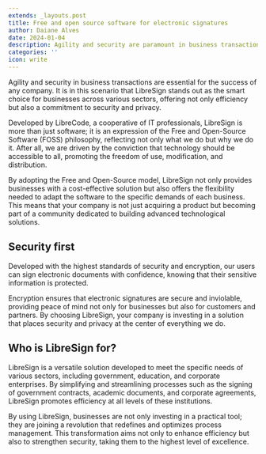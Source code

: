 ```yaml
---
extends: _layouts.post
title: Free and open source software for electronic signatures
author: Daiane Alves
date: 2024-01-04
description: Agility and security are paramount in business transactions, and LibreSign emerges as the intelligent choice for diverse sectors. Developed by LibreCode, a cooperative of IT professionals, LibreSign embodies the Free and Open-Source Software (FOSS) philosophy. With robust security standards, it ensures the inviolability of electronic signatures, making it ideal for government, education, and corporate enterprises
categories: ''
icon: write
---
```


Agility and security in business transactions are essential for the success of any company. It is in this scenario that LibreSign stands out as the smart choice for businesses across various sectors, offering not only efficiency but also a commitment to security and privacy.

Developed by LibreCode, a cooperative of IT professionals, LibreSign is more than just software; it is an expression of the Free and Open-Source Software (FOSS) philosophy, reflecting not only what we do but why we do it. After all, we are driven by the conviction that technology should be accessible to all, promoting the freedom of use, modification, and distribution.

By adopting the Free and Open-Source model, LibreSign not only provides businesses with a cost-effective solution but also offers the flexibility needed to adapt the software to the specific demands of each business. This means that your company is not just acquiring a product but becoming part of a community dedicated to building advanced technological solutions.

## Security first

Developed with the highest standards of security and encryption, our users can sign electronic documents with confidence, knowing that their sensitive information is protected.

Encryption ensures that electronic signatures are secure and inviolable, providing peace of mind not only for businesses but also for customers and partners. By choosing LibreSign, your company is investing in a solution that places security and privacy at the center of everything we do.

## Who is LibreSign for?

LibreSign is a versatile solution developed to meet the specific needs of various sectors, including government, education, and corporate enterprises. By simplifying and streamlining processes such as the signing of government contracts, academic documents, and corporate agreements, LibreSign promotes efficiency at all levels of these institutions.

By using LibreSign, businesses are not only investing in a practical tool; they are joining a revolution that redefines and optimizes process management. This transformation aims not only to enhance efficiency but also to strengthen security, taking them to the highest level of excellence.
